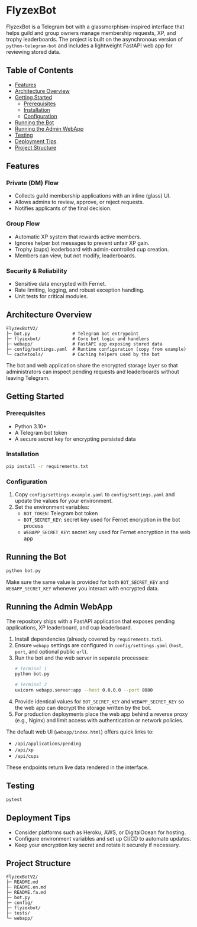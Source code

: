 # FlyzexBot

FlyzexBot is a Telegram bot with a glassmorphism-inspired interface that helps guild and group owners manage membership requests, XP, and trophy leaderboards. The project is built on the asynchronous version of `python-telegram-bot` and includes a lightweight FastAPI web app for reviewing stored data.

## Table of Contents
- [Features](#features)
- [Architecture Overview](#architecture-overview)
- [Getting Started](#getting-started)
  - [Prerequisites](#prerequisites)
  - [Installation](#installation)
  - [Configuration](#configuration)
- [Running the Bot](#running-the-bot)
- [Running the Admin WebApp](#running-the-admin-webapp)
- [Testing](#testing)
- [Deployment Tips](#deployment-tips)
- [Project Structure](#project-structure)

## Features
### Private (DM) Flow
- Collects guild membership applications with an inline (glass) UI.
- Allows admins to review, approve, or reject requests.
- Notifies applicants of the final decision.

### Group Flow
- Automatic XP system that rewards active members.
- Ignores helper bot messages to prevent unfair XP gain.
- Trophy (cups) leaderboard with admin-controlled cup creation.
- Members can view, but not modify, leaderboards.

### Security & Reliability
- Sensitive data encrypted with Fernet.
- Rate limiting, logging, and robust exception handling.
- Unit tests for critical modules.

## Architecture Overview
```
FlyzexBotV2/
├─ bot.py                # Telegram bot entrypoint
├─ flyzexbot/            # Core bot logic and handlers
├─ webapp/               # FastAPI app exposing stored data
├─ config/settings.yaml  # Runtime configuration (copy from example)
└─ cachetools/           # Caching helpers used by the bot
```

The bot and web application share the encrypted storage layer so that administrators can inspect pending requests and leaderboards without leaving Telegram.

## Getting Started
### Prerequisites
- Python 3.10+
- A Telegram bot token
- A secure secret key for encrypting persisted data

### Installation
```bash
pip install -r requirements.txt
```

### Configuration
1. Copy `config/settings.example.yaml` to `config/settings.yaml` and update the values for your environment.
2. Set the environment variables:
   - `BOT_TOKEN`: Telegram bot token
   - `BOT_SECRET_KEY`: secret key used for Fernet encryption in the bot process
   - `WEBAPP_SECRET_KEY`: secret key used for Fernet encryption in the web app

## Running the Bot
```bash
python bot.py
```

Make sure the same value is provided for both `BOT_SECRET_KEY` and `WEBAPP_SECRET_KEY` whenever you interact with encrypted data.

## Running the Admin WebApp
The repository ships with a FastAPI application that exposes pending applications, XP leaderboard, and cup leaderboard.

1. Install dependencies (already covered by `requirements.txt`).
2. Ensure `webapp` settings are configured in `config/settings.yaml` (`host`, `port`, and optional public `url`).
3. Run the bot and the web server in separate processes:
   ```bash
   # Terminal 1
   python bot.py

   # Terminal 2
   uvicorn webapp.server:app --host 0.0.0.0 --port 8080
   ```
4. Provide identical values for `BOT_SECRET_KEY` and `WEBAPP_SECRET_KEY` so the web app can decrypt the storage written by the bot.
5. For production deployments place the web app behind a reverse proxy (e.g., Nginx) and limit access with authentication or network policies.

The default web UI (`webapp/index.html`) offers quick links to:
- `/api/applications/pending`
- `/api/xp`
- `/api/cups`

These endpoints return live data rendered in the interface.

## Testing
```bash
pytest
```

## Deployment Tips
- Consider platforms such as Heroku, AWS, or DigitalOcean for hosting.
- Configure environment variables and set up CI/CD to automate updates.
- Keep your encryption key secret and rotate it securely if necessary.

## Project Structure
```
FlyzexBotV2/
├─ README.md
├─ README.en.md
├─ README.fa.md
├─ bot.py
├─ config/
├─ flyzexbot/
├─ tests/
└─ webapp/
```
